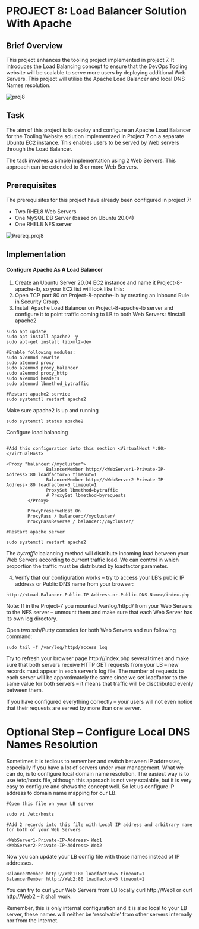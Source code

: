 #  PROJECT 8: Load Balancer Solution With Apache
## Brief Overview
This project enhances the tooling project implemented in project 7. It introduces the Load Balancing concept to ensure that the DevOps Tooling website will be scalable to serve more users by deploying additional Web Servers. This project will utilise the Apache Load Balancer and local DNS Names resolution.

![proj8](https://github.com/ettebaDwop/dareyProject8/assets/7973831/ff64d604-485a-4b36-b348-271d09b5855c)

## Task
The aim of this project is to deploy and configure an Apache Load Balancer for the  Tooling Website solution implementaed in Project 7 on a separate Ubuntu EC2 instance. This enables users to be served by Web servers through the Load Balancer.

The task involves a simple implementation using 2 Web Servers. This approach can be extended to 3 or more Web Servers.

## Prerequisites
The prerequisites for this project have already been configured in project 7:
- Two RHEL8 Web Servers
- One MySQL DB Server (based on Ubuntu 20.04)
- One RHEL8 NFS server
  
![Prereq_proj8](https://github.com/ettebaDwop/dareyProject8/assets/7973831/c7c3c702-355c-4ce8-b485-aa6e344d820b)

## Implementation
#### Configure Apache As A Load Balancer
1. Create an Ubuntu Server 20.04 EC2 instance and name it Project-8-apache-lb, so your EC2 list will look like this:
2. Open TCP port 80 on Project-8-apache-lb by creating an Inbound Rule in Security Group.
3. Install Apache Load Balancer on Project-8-apache-lb server and configure it to point traffic coming to LB to both Web Servers:
#Install apache2

```
sudo apt update
sudo apt install apache2 -y
sudo apt-get install libxml2-dev

#Enable following modules:
sudo a2enmod rewrite
sudo a2enmod proxy
sudo a2enmod proxy_balancer
sudo a2enmod proxy_http
sudo a2enmod headers
sudo a2enmod lbmethod_bytraffic

#Restart apache2 service
sudo systemctl restart apache2
```

Make sure apache2 is up and running

`sudo systemctl status apache2`

Configure load balancing

```sudo vi /etc/apache2/sites-available/000-default.conf

#Add this configuration into this section <VirtualHost *:80>  </VirtualHost>

<Proxy "balancer://mycluster">
               BalancerMember http://<WebServer1-Private-IP-Address>:80 loadfactor=5 timeout=1
               BalancerMember http://<WebServer2-Private-IP-Address>:80 loadfactor=5 timeout=1
               ProxySet lbmethod=bytraffic
               # ProxySet lbmethod=byrequests
        </Proxy>

        ProxyPreserveHost On
        ProxyPass / balancer://mycluster/
        ProxyPassReverse / balancer://mycluster/

#Restart apache server

sudo systemctl restart apache2
```

The *bytraffic* balancing method will distribute incoming load between your Web Servers according to current traffic load. We can control in which proportion the traffic must be distributed by loadfactor parameter.

4. Verify that our configuration works – try to access your LB’s public IP address or Public DNS name from your browser:
   
`http://<Load-Balancer-Public-IP-Address-or-Public-DNS-Name>/index.php`

Note: If in the Project-7 you mounted /var/log/httpd/ from your Web Servers to the NFS server – unmount them and make sure that each Web Server has its own log directory.

Open two ssh/Putty consoles for both Web Servers and run following command:

`sudo tail -f /var/log/httpd/access_log`

Try to refresh your browser page http://<Load-Balancer-Public-IP-Address-or-Public-DNS-Name>/index.php several times and make sure that both servers receive HTTP GET requests from your LB – new records must appear in each server’s log file. The number of requests to each server will be approximately the same since we set loadfactor to the same value for both servers – it means that traffic will be disctributed evenly between them.

If you have configured everything correctly – your users will not even notice that their requests are served by more than one server.

# Optional Step – Configure Local DNS Names Resolution
Sometimes it is tedious to remember and switch between IP addresses, especially if you have a lot of servers under your management.
What we can do, is to configure local domain name resolution. The easiest way is to use /etc/hosts file, although this approach is not very scalable, but it is very easy to configure and shows the concept well. So let us configure IP address to domain name mapping for our LB.

```
#Open this file on your LB server

sudo vi /etc/hosts

#Add 2 records into this file with Local IP address and arbitrary name for both of your Web Servers

<WebServer1-Private-IP-Address> Web1
<WebServer2-Private-IP-Address> Web2
```
Now you can update your LB config file with those names instead of IP addresses.

```
BalancerMember http://Web1:80 loadfactor=5 timeout=1
BalancerMember http://Web2:80 loadfactor=5 timeout=1
```
You can try to curl your Web Servers from LB locally curl http://Web1 or curl http://Web2 – it shall work.

Remember, this is only internal configuration and it is also local to your LB server, these names will neither be ‘resolvable’ from other servers internally nor from the Internet.
